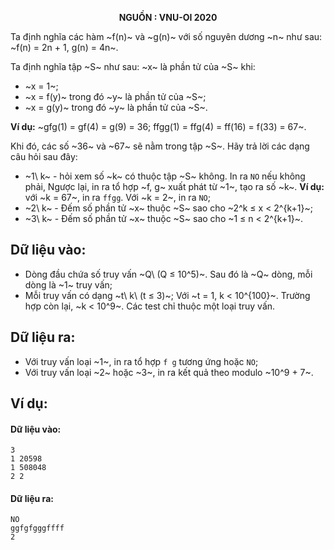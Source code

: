 **<center>NGUỒN : VNU-OI 2020</center>**

Ta định nghĩa các hàm ~f(n)~ và ~g(n)~ với số nguyên dương ~n~ như sau: ~f(n) = 2n + 1, g(n) = 4n~.

Ta định nghĩa tập ~S~ như sau: ~x~ là phần tử của ~S~ khi:
- ~x = 1~;
- ~x = f(y)~ trong đó ~y~ là phần tử của ~S~;
- ~x = g(y)~ trong đó ~y~ là phần tử của ~S~.

**Ví dụ:** ~gfg(1) = gf(4) = g(9) = 36; ffgg(1) = ffg(4) = ff(16) = f(33) = 67~.

Khi đó, các số ~36~ và ~67~ sẽ nằm trong tập ~S~. Hãy trả lời các dạng câu hỏi sau đây:
- ~1\ k~ - hỏi xem số ~k~ có thuộc tập ~S~ không. In ra `NO` nếu không phải, Ngược lại, in ra tổ hợp ~f, g~ xuất phát từ ~1~, tạo ra số ~k~. **Ví dụ:** với ~k = 67~, in ra `ffgg`. Với ~k = 2~, in ra `NO`;
- ~2\ k~ - Đếm số phần tử ~x~ thuộc ~S~ sao cho ~2^k ≤ x < 2^{k+1}~;
- ~3\ k~ - Đếm số phần tử ~x~ thuộc ~S~ sao cho ~1 ≤ n < 2^{k+1}~.

## Dữ liệu vào:
- Dòng đầu chứa số truy vấn ~Q\ (Q ≤ 10^5)~. Sau đó là ~Q~ dòng, mỗi dòng là ~1~ truy vấn;
- Mỗi truy vấn có dạng ~t\ k\ (t ≤ 3)~;
Với ~t = 1, k < 10^{100}~. Trường hợp còn lại, ~k < 10^9~. Các test chỉ thuộc một loại truy vấn.

## Dữ liệu ra:
- Với truy vấn loại ~1~, in ra tổ hợp `f g` tương ứng hoặc `NO`;
- Với truy vấn loại ~2~ hoặc ~3~, in ra kết quả theo modulo ~10^9 + 7~.

## Ví dụ:
#### Dữ liệu vào:
```
3
1 20598
1 508048
2 2
```

#### Dữ liệu ra:
```
NO
ggfgfgggffff
2
```
